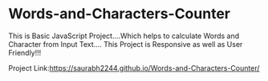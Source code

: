 # Words-and-Characters-Counter

This is Basic JavaScript Project....Which helps to calculate Words and Character from Input Text....
This Project is Responsive as well as User Friendly!!!

Project Link:https://saurabh2244.github.io/Words-and-Characters-Counter/
